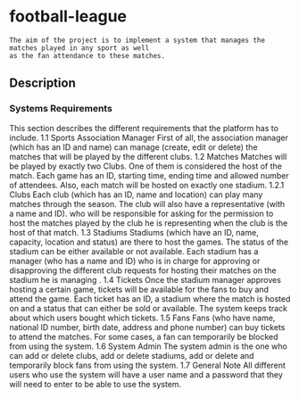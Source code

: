 # football-league
    The aim of the project is to implement a system that manages the matches played in any sport as well
    as the fan attendance to these matches.
## Description
 ### Systems Requirements
This section describes the different requirements that the platform has to include.
1.1 Sports Association Manager
First of all, the association manager (which has an ID and name) can manage (create, edit or delete) the
matches that will be played by the different clubs.
1.2 Matches
Matches will be played by exactly two Clubs. One of them is considered the host of the match. Each
game has an ID, starting time, ending time and allowed number of attendees. Also, each match will be
hosted on exactly one stadium.
1.2.1 Clubs
Each club (which has an ID, name and location) can play many matches through the season. The club
will also have a representative (with a name and ID). who will be responsible for asking for the permission
to host the matches played by the club he is representing when the club is the host of that match.
1.3 Stadiums
Stadiums (which have an ID, name, capacity, location and status) are there to host the games. The status
of the stadium can be either available or not available. Each stadium has a manager (who has a name and
ID) who is in charge for approving or disapproving the different club requests for hosting their matches
on the stadium he is managing .
1.4 Tickets
Once the stadium manager approves hosting a certain game, tickets will be available for the fans to buy
and attend the game. Each ticket has an ID, a stadium where the match is hosted on and a status that
can either be sold or available. The system keeps track about which users bought which tickets.
1.5 Fans
Fans (who have name, national ID number, birth date, address and phone number) can buy tickets to
attend the matches. For some cases, a fan can temporarily be blocked from using the system.
1.6 System Admin
The system admin is the one who can add or delete clubs, add or delete stadiums, add or delete and
temporarily block fans from using the system.
1.7 General Note
All different users who use the system will have a user name and a password that they will need to enter
to be able to use the system.
